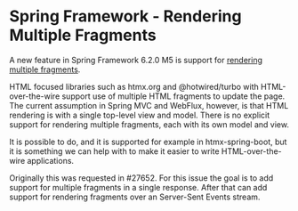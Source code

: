# Spring Framework - Rendering Multiple Fragments

A new feature in Spring Framework 6.2.0 M5 is support for [rendering multiple fragments](https://github.com/spring-projects/spring-framework/issues/33162).

HTML focused libraries such as htmx.org and @hotwired/turbo with HTML-over-the-wire support use of multiple HTML fragments to update the page. The current assumption in Spring MVC and WebFlux, however, is that HTML rendering is with a single top-level view and model. There is no explicit support for rendering multiple fragments, each with its own model and view.

It is possible to do, and it is supported for example in htmx-spring-boot, but it is something we can help with to make it easier to write HTML-over-the-wire applications.

Originally this was requested in #27652. For this issue the goal is to add support for multiple fragments in a single response. After that can add support for rendering fragments over an Server-Sent Events stream.